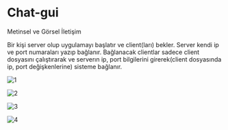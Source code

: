 # Chat-gui

Metinsel ve Görsel İletişim

Bir kişi server olup uygulamayı başlatır ve client(ları) bekler. Server kendi ip ve port numaraları yazıp bağlanır. Bağlanacak clientlar sadece client dosyasını çalıştırarak ve serverın ip, port bilgilerini girerek(client dosyasında ip, port değişkenlerine) sisteme bağlanır.

![1](https://user-images.githubusercontent.com/84031734/207155992-b9a7e513-cf59-4a3d-8aa5-37b32f70af8f.png)

![2](https://user-images.githubusercontent.com/84031734/207156006-67397cd5-cca8-4c0a-be09-5b5b5dbbb232.png)

![3](https://user-images.githubusercontent.com/84031734/207156016-8ba35816-bddd-4803-840a-ce893c805c53.png)

![4](https://user-images.githubusercontent.com/84031734/207156025-3ded24f0-872f-40c1-a59b-a5a76d4494e9.png)

